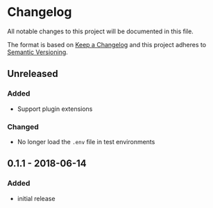 # Changelog

All notable changes to this project will be documented in this file.

The format is based on [Keep a Changelog](http://keepachangelog.com/en/1.0.0/)
and this project adheres to [Semantic Versioning](http://semver.org/spec/v2.0.0.html).

## Unreleased

### Added
- Support plugin extensions

### Changed
- No longer load the `.env` file in test environments

## 0.1.1 - 2018-06-14

### Added
- initial release
